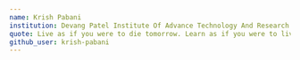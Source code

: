 ```yaml
---
name: Krish Pabani
institution: Devang Patel Institute Of Advance Technology And Research
quote: Live as if you were to die tomorrow. Learn as if you were to live forever
github_user: krish-pabani
---
```

